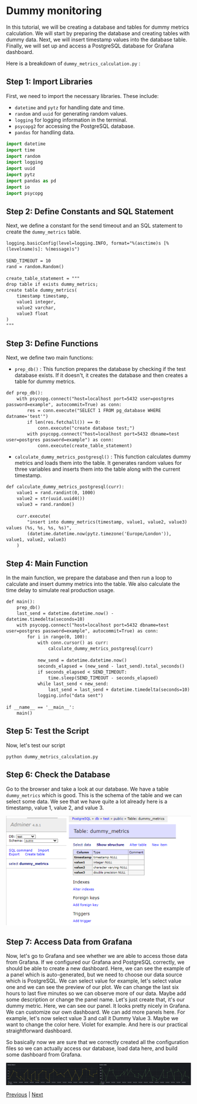 # Dummy monitoring

In this tutorial, we will be creating a database and tables for dummy metrics calculation. We will start by preparing the database and creating tables with dummy data. Next, we will insert timestamp values into the database table. Finally, we will set up and access a PostgreSQL database for Grafana dashboard. 

Here is a breakdown of `dummy_metrics_calculation.py` :

## Step 1: Import Libraries

First, we need to import the necessary libraries. These include:

- `datetime` and `pytz` for handling date and time.
- `random` and `uuid` for generating random values.
- `logging` for logging information in the terminal.
- `psycopg2` for accessing the PostgreSQL database.
- `pandas` for handling data.

```python
import datetime
import time
import random
import logging 
import uuid
import pytz
import pandas as pd
import io
import psycopg
```

## Step 2: Define Constants and SQL Statement

Next, we define a constant for the send timeout and an SQL statement to create the `dummy_metrics` table.

```
logging.basicConfig(level=logging.INFO, format="%(asctime)s [%(levelname)s]: %(message)s")

SEND_TIMEOUT = 10
rand = random.Random()

create_table_statement = """
drop table if exists dummy_metrics;
create table dummy_metrics(
    timestamp timestamp,
    value1 integer,
    value2 varchar,
    value3 float
)
"""
```

## Step 3: Define Functions

Next, we define two main functions:

- `prep_db()` : This function prepares the database by checking if the test database exists. If it doesn't, it creates the database and then creates a table for dummy metrics.

```
def prep_db():
    with psycopg.connect("host=localhost port=5432 user=postgres password=example", autocommit=True) as conn:
        res = conn.execute("SELECT 1 FROM pg_database WHERE datname='test'")
        if len(res.fetchall()) == 0:
            conn.execute("create database test;")
        with psycopg.connect("host=localhost port=5432 dbname=test user=postgres password=example") as conn:
            conn.execute(create_table_statement)
```

- `calculate_dummy_metrics_postgresql()` : This function calculates dummy metrics and loads them into the table. It generates random values for three variables and inserts them into the table along with the current timestamp.

```
def calculate_dummy_metrics_postgresql(curr):
    value1 = rand.randint(0, 1000)
    value2 = str(uuid.uuid4())
    value3 = rand.random()

    curr.execute(
        "insert into dummy_metrics(timestamp, value1, value2, value3) values (%s, %s, %s, %s)",
        (datetime.datetime.now(pytz.timezone('Europe/London')), value1, value2, value3)
    )
```

## Step 4: Main Function

In the main function, we prepare the database and then run a loop to calculate and insert dummy metrics into the table. We also calculate the time delay to simulate real production usage.

```
def main():
	prep_db()
	last_send = datetime.datetime.now() - datetime.timedelta(seconds=10)
	with psycopg.connect("host=localhost port=5432 dbname=test user=postgres password=example", autocommit=True) as conn:
		for i in range(0, 100):
			with conn.cursor() as curr:
				calculate_dummy_metrics_postgresql(curr)

			new_send = datetime.datetime.now()
			seconds_elapsed = (new_send - last_send).total_seconds()
			if seconds_elapsed < SEND_TIMEOUT:
				time.sleep(SEND_TIMEOUT - seconds_elapsed)
			while last_send < new_send:
				last_send = last_send + datetime.timedelta(seconds=10)
			logging.info("data sent")

if __name__ == '__main__':
	main()
```

## Step 5: Test the Script

Now, let's test our script

```
python dummy_metrics_calculation.py
```

## Step 6: Check the Database

Go to the browser and take a look at our database. We have a table `dummy_metrics` which is good. This is the schema of the table and we can select some data. We see that we have quite a lot already here is a timestamp, value 1, value 2, and value 3.

![dummy_metrics](https://github.com/dimzachar/mlops-zoomcamp/blob/master/notes/Week_5/Images/dummy_metrics.png)

## Step 7: Access Data from Grafana

Now, let's go to Grafana and see whether we are able to access those data from Grafana. If we configured our Grafana and PostgreSQL correctly, we should be able to create a new dashboard. Here, we can see the example of a panel which is auto-generated, but we need to choose our data source which is PostgreSQL. We can select value for example, let's select value one and we can see the preview of our plot. We can change the last six hours to last five minutes so we can observe more of our data. Maybe add some description or change the panel name. Let's just create that, it's our dummy metric. Here, we can see our panel. It looks pretty nicely in Grafana. We can customize our own dashboard. We can add more panels here. For example, let's now select value 3 and call it Dummy Value 3. Maybe we want to change the color here. Violet for example. And here is our practical straightforward dashboard.

So basically now we are sure that we correctly created all the configuration files so we can actually access our database, load data here, and build some dashboard from Grafana.

![dummy_dashboard](https://github.com/dimzachar/mlops-zoomcamp/blob/master/notes/Week_5/Images/dummy_dashboard.png)

[Previous](baseline.md) | [Next](data_quality.md)